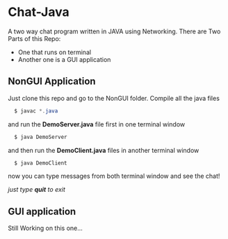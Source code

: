 # Chat-Java
A two way chat program written in JAVA using Networking.
There are Two Parts of this Repo:
  - One that runs on terminal
  - Another one is a GUI application

## NonGUI Application
Just clone this repo and go to the NonGUI folder.
Compile all the java files
```java
  $ javac *.java
```
and run the **DemoServer.java** file first in one terminal window
```java
  $ java DemoServer
```
and then run the **DemoClient.java** files in another terminal window
```java
  $ java DemoClient
```
now you can type messages from both terminal window and see the chat!

_just type **quit** to exit_
## GUI application
Still Working on this one...
